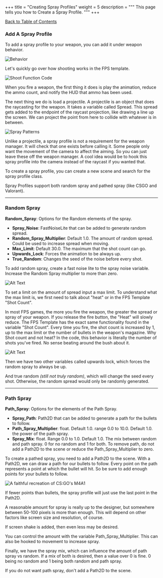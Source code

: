 +++
title = "Creating Spray Profiles"
weight = 5
description = """
This page tells you how to Create a Spray Profile.
"""
+++

[Back to Table of Contents](Table_Of_Contents.md)

### Add A Spray Profile

To add a spray profile to your weapon, you can add it under weapon behavior.

![Behavior](/images/weapon_behavior.png)

Let's quickly go over how shooting works in the FPS template.

![Shoot Function Code](/images/shoot_code.png)

When you fire a weapon, the first thing it does is play the animation, reduce the ammo count, and notify the HUD that ammo has been used.

The next thing we do is load a projectile. A projectile is an object that does the raycasting for the weapon. It takes a variable called Spread. This spread gets added to the endpoint of the raycast projection, like drawing a line up the screen. We can project the point from here to collide with whatever is in between.

![Spray Patterns](/images/spray_patterns.png)

Unlike a projectile, a spray profile is not a requirement for the weapon manager. It will check that one exists before calling it. Some people only want the movement of the camera to affect the aiming. So you can just leave these off the weapon manager. A cool idea would be to hook this spray profile into the camera instead of the raycast if you wanted that.

To create a spray profile, you can create a new scene and search for the spray profile class.

Spray Profiles support both random spray and pathed spray (like CSGO and Valorant).

****

### **Random Spray**

 **Random_Spray**: Options for the Random elements of the spray.
   - **Spray_Noise**: FastNoiseLite that can be added to generate random spread.
   - **Random_Spray_Multiplier**: Default 1.0. The amount of random spread. Could be used to increase spread when moving.
   - **Max_Limit**: Default 30.0. The maximum that the shot count can go.
   - **Upwards_Lock**: Forces the animation to be always up.
   - **True_Random**: Changes the seed of the noise before every shot.

To add random spray, create a fast noise lite to the spray noise variable. Increase the Random Spray multiplier to more than zero.

![Alt Text](images/random_spray.png)

To set a limit on the amount of spread input a max limit. To understand what the max limit is, we first need to talk about "heat" or in the FPS Template "Shot Count".

In most FPS games, the more you fire the weapon, the greater the spread or spray of your weapon. If you release the fire button, the "Heat" will slowly reduce. The FPS Template has the exact same functionality found in the variable "Shot Count". Every time you fire, the shot count is increased by 1, up to the max limit or the number of bullets in the weapon's magazine. Why Shot count and not heat? In the code, this behavior is literally the number of shots you've fired. No sense beating around the bush about it.

![Alt Text](images/shot_count.png)

Then we have two other variables called upwards lock, which forces the random spray to always be up.

And true random *(still not truly random)*, which will change the seed every shot. Otherwise, the random spread would only be randomly generated.


****

### **Path Spray**

**Path_Spray**: Options for the elements of the Path Spray.
   - **Spray_Path**: Path2D that can be added to generate a path for the bullets to follow.
   - **Path_Spray_Multiplier**: float. Default 1.0. range 0.0 to 10.0. Default 1.0. the power of the path spray.
   - **Spray_Mix**: float. Range 0.0 to 1.0. Default 1.0. The mix between random and path spray. 0 for no random and 1 for both. To remove path, do not add a Path2D to the scene or reduce the Path_Spray_Multiplier to zero.

To create a pathed spray, you need to add a Path2D to the scene. With a Path2D, we can draw a path for our bullets to follow. Every point on the path represents a point at which the bullet will hit. So be sure to add enough points for your bullets to follow.

![A faithful recreation of CS:GO's M4A1](images/path_spray.png)

If fewer points than bullets, the spray profile will just use the last point in the Path2D.

A reasonable amount for spray is really up to the designer, but somewhere between 50-100 pixels is more than enough. This will depend on other factors like screen size and resolution, of course.

If screen shake is added, then even less may be desired.

You can control the amount with the variable Path_Spray_Multiplier. This can also be hooked to movement to increase spray.

Finally, we have the spray mix, which can influence the amount of path spray vs random. If a mix of both is desired, then a value over 0 is fine. 0 being no random and 1 being both random and path spray.

If you do not want path spray, don't add a Path2D to the scene.


